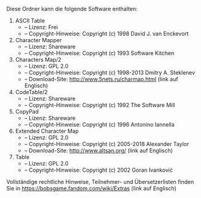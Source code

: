﻿Diese Ordner kann die folgende Software enthalten:

1. ASCII Table
   - – Lizenz: Frei
   - – Copyright-Hinweise: Copyright (c) 1998 David J. van Enckevort
2. Character Mapper
   - – Lizenz: Shareware
   - – Copyright-Hinweise: Copyright (c) 1993 Software Kitchen
3. Characters Map/2
   - – Lizenz: GPL 2.0
   - – Copyright-Hinweise: Copyright (c) 1998-2013 Dmitry A. Steklenev
   - – Download-Site: http://www.5nets.ru/charmap.html (link auf Englisch)
4. CodeTable/2
   - – Lizenz: Shareware
   - – Copyright-Hinweise: Copyright (c) 1992 The Software Mill
5. CopyPad
   - – Lizenz: Shareware
   - – Copyright-Hinweise: Copyright (c) 1996 Antonino Iannella
6. Extended Character Map
   - – Lizenz: GPL 2.0
   - – Copyright-Hinweise: Copyright (c) 2005-2018 Alexander Taylor
   - – Download-Site: http://www.altsan.org/ (link auf Englisch)
7. Table
   - – Lizenz: GPL 2.0
   - – Copyright-Hinweise: Copyright (c) 2002 Goran Ivanković

Vollständige rechtliche Hinweise, Teilnehmer- und Übersetzerlisten finden Sie in https://bobsgame.fandom.com/wiki/Extras (link auf Englisch)
